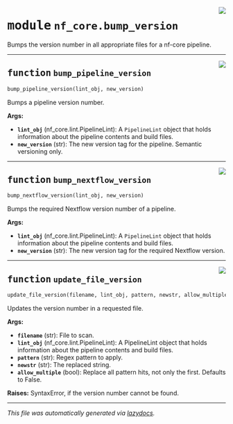 <!-- markdownlint-disable -->

<a href="../../../../../../tools/nf_core/bump_version.py#L0"><img align="right" style="float:right;" src="https://img.shields.io/badge/-source-cccccc?style=flat-square"></a>

# <kbd>module</kbd> `nf_core.bump_version`

Bumps the version number in all appropriate files for a nf-core pipeline.

---

<a href="../../../../../../tools/nf_core/bump_version.py#L14"><img align="right" style="float:right;" src="https://img.shields.io/badge/-source-cccccc?style=flat-square"></a>

## <kbd>function</kbd> `bump_pipeline_version`

```python
bump_pipeline_version(lint_obj, new_version)
```

Bumps a pipeline version number.

**Args:**

- <b>`lint_obj`</b> (nf_core.lint.PipelineLint): A `PipelineLint` object that holds information about the pipeline contents and build files.
- <b>`new_version`</b> (str): The new version tag for the pipeline. Semantic versioning only.

---

<a href="../../../../../../tools/nf_core/bump_version.py#L64"><img align="right" style="float:right;" src="https://img.shields.io/badge/-source-cccccc?style=flat-square"></a>

## <kbd>function</kbd> `bump_nextflow_version`

```python
bump_nextflow_version(lint_obj, new_version)
```

Bumps the required Nextflow version number of a pipeline.

**Args:**

- <b>`lint_obj`</b> (nf_core.lint.PipelineLint): A `PipelineLint` object that holds information about the pipeline contents and build files.
- <b>`new_version`</b> (str): The new version tag for the required Nextflow version.

---

<a href="../../../../../../tools/nf_core/bump_version.py#L97"><img align="right" style="float:right;" src="https://img.shields.io/badge/-source-cccccc?style=flat-square"></a>

## <kbd>function</kbd> `update_file_version`

```python
update_file_version(filename, lint_obj, pattern, newstr, allow_multiple=False)
```

Updates the version number in a requested file.

**Args:**

- <b>`filename`</b> (str): File to scan.
- <b>`lint_obj`</b> (nf_core.lint.PipelineLint): A PipelineLint object that holds information about the pipeline contents and build files.
- <b>`pattern`</b> (str): Regex pattern to apply.
- <b>`newstr`</b> (str): The replaced string.
- <b>`allow_multiple`</b> (bool): Replace all pattern hits, not only the first. Defaults to False.

**Raises:**
SyntaxError, if the version number cannot be found.

---

_This file was automatically generated via [lazydocs](https://github.com/ml-tooling/lazydocs)._
